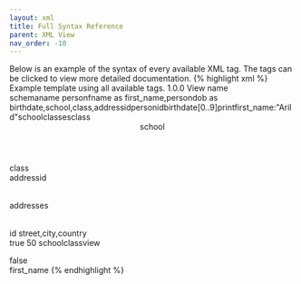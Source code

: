```yaml
---
layout: xml
title: Full Syntax Reference
parent: XML View
nav_order: -10
---
```

Below is an example of the syntax of every available XML tag. The tags can be clicked to view more detailed documentation.
{% highlight xml %}
<views>
    <description>Example template using all available tags.</description>
    <version>1.0.0</version>
    <view>
        <name>View name</name>    
        <schema>schemaname</schema>
        <table>
            <name>person</name>
            <fields>fname as first_name,persondob as birthdate,school,class,addressid</fields>
            <title>Title to show</title>
            <primarykey>personid</primarykey>
            <edit>birthdate[0..9]</edit>
            <export>print</export>
            <filter>first_name:"Arild"</filter>
            <parent>schoolclasses</parent>
            <foreignkey>class</foreignkey>
            <header>school</header>
            <footer>class</footer>
            <lookup>
                <foreignkey>addressid</foreignkey>
                <table>addresses</table>
                <primarykey>id</primarykey>
                <fields>street,city,country</fields>
            </lookup>            
            <preview>true</preview>
            <rows>50</rows>
            <rubyview>schoolclassview</rubyview>
            <search>false</search>
            <sort>first_name</sort>
        </table>
    </view>
</views>
{% endhighlight %}